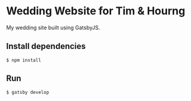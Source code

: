 # Wedding Website for Tim & Hourng

My wedding site built using GatsbyJS.

## Install dependencies

```shell
$ npm install
```

## Run

```shell
$ gatsby develop
```